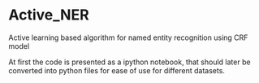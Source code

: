 # Active_NER
Active learning based algorithm for named entity recognition using CRF model

At first the code is presented as a ipython notebook, that should later be converted into python files for ease of use for different datasets.
